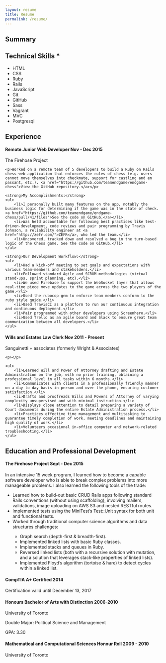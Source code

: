 ```yaml
---
layout: resume
title: Resume
permalink: /resume/
---
```


## Summary

<p></p>

## Technical Skills <span class="drop-target">*</span>

<ul class="tech-skills">
	<li class="skill best">HTML</li>
	<li class="skill better">CSS</li>
	<li class="skill best">Ruby</li>
	<li class="skill better">Rails</li>
	<li class="skill good">JavaScript</li>
	<li class="skill best">Git</li>
	<li class="skill best">GitHub</li>
	<li class="skill better">Sass</li>
	<li class="skill better">Vagrant</li>
	<li class="skill better">MVC</li>
	<li class="skill good">Postgresql</li>
</ul>

## Experience
<div>
	<h4>Remote Junior Web Developer <span class="pull-right">Nov - Dec 2015</span></h4>
	<p>The Firehose Project</p>

	<p>Worked on a remote team of 5 developers to build a Ruby on Rails chess web application that enforces the rules of chess (e.g. users cannot move themselves into checkmate, support for castling and en passant, etc.). <a href="https://github.com/teamendgame/endgame-chess">View the GitHub repository.</a></p>

	<strong>My Accomplishments:</strong>
	<ul>
		<li>I personally built many features on the app, notably the business logic for determining if the game was in the state of check. <a href="https://github.com/teamendgame/endgame-chess/pull/41/files">See the code on GitHub.</a></li>
		<li>Was held accountable for following best practices like test-driven-development, code reviews and pair programming by Travis Johnson, a reliability engineer at <a href="http://zefr.com/">ZEFR</a>, who led the team.</li>
		<li>Uncovered, tracked down and resolved a bug in the turn-based logic of the Chess game. See the code on GitHub.</li>
	</ul>

	<strong>Our Development Workflow:</strong>
	<ul>
		<li>Had a kick-off meeting to set goals and expectations with various team-members and stakeholders.</li>
		<li>Followed standard Agile and SCRUM methodologies (virtual stand-ups, sprint planning, etc).</li>
		<li>We used Firebase to support the WebSocket layer that allows real-time piece move updates to the game across the two players of the game.</li>
		<li>Used the rubocop gem to enforce team members conform to the ruby style guide.</li>
		<li>Used TravisCI as a platform to run our continuous integration and continuous deployment.</li>
		<li>Pair programmed with other developers using Screenhero.</li>
		<li>Used Trello as an agile board and Slack to ensure great team communication between all developers.</li>
	</ul>
</div>
<div> 
	<h4>Wills and Estates Law Clerk <span class="pull-right">Nov 2011 - Present</span></h4>
	<p>Sanguinetti + associates (formerly Wright & Associates)</p>

	<p></p>

	<ul>
		<li>Learned Will and Power of Attorney drafting and Estate Administration on the job, with no prior training, obtaining a professional level in all tasks within 6 months.</li>
		<li>Communicates with clients in a professionally friendly manner on a day to day basis in person and over the phone, ensuring customer satisfaction.</li>
		<li>Drafts and proofreads Wills and Powers of Attorney of varying complexity unsupervised and with minimal instruction.</li>
		<li>Displays close attention to detail preparing a variety of Court documents during the entire Estate Administration process.</li>
		<li>Practices effective time management and multitasking to guarantee timely completion of work, meeting deadlines and maintaining high quality of work.</li>
		<li>Volunteers occasional in-office computer and network-related troubleshooting.</li>
	</ul>
</div>

## Education and Professional Development
<div>
	<h4>The Firehose Project <span class="pull-right">Sept - Dec 2015</span></h4>
	<p>In an intensive 15 week program, I learned how to become a capable software developer who is able to break complex problems into more manageable problems. I also learned the following tools of the trade:</p>
	<ul>
		<li>Learned how to build-out basic CRUD Rails apps following standard Rails conventions (without using scaffolding), involving mailers, validations, image uploading on AWS S3 and nested RESTful routes.</li>	
		<li>Implemented tests using the MiniTest’s Test::Unit syntax for both unit and functional tests.</li>	
		<li>Worked through traditional computer science algorithms and data structures challenges:</li>
		<ul>
			<li>Graph search (depth-first & breadth-first).</li>
			<li>Implemented linked lists with basic Ruby classes.</li>
			<li>Implemented stacks and queues in Ruby.</li>
			<li>Reversed linked lists (both with a recursive solution with mutation, and a solution that leverages stack-like properties of linked lists).</li>
			<li>Implemented Floyd’s algorithm (tortoise & hare) to detect cycles within a linked list.</li>
		</ul>
	</ul>
</div>	
<div>
	<h4>CompTIA A+ Certified <span class="pull-right">2014</span></h4>
	Certification valid until December 13, 2017
</div>
<div>
	<h4>Honours Bachelor of Arts with Distinction <span class="pull-right">2006-2010</span></h4>
	<p>University of Toronto</p>
	<p>Double Major: Political Science and Management </p>
	<p>GPA: 3.30</p>
</div>
<div>
	<h4>Mathematical and Computational Sciences Honour Roll <span class="pull-right">2009 - 2010 </span></h4>
	<p>University of Toronto</p>
</div>
